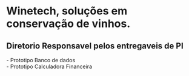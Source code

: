 # Winetech, soluções em conservação de vinhos.
<h2>Diretorio Responsavel pelos entregaveis de PI</h2>
- Prototipo Banco de dados<br>
- Prototipo Calculadora Financeira<br>
